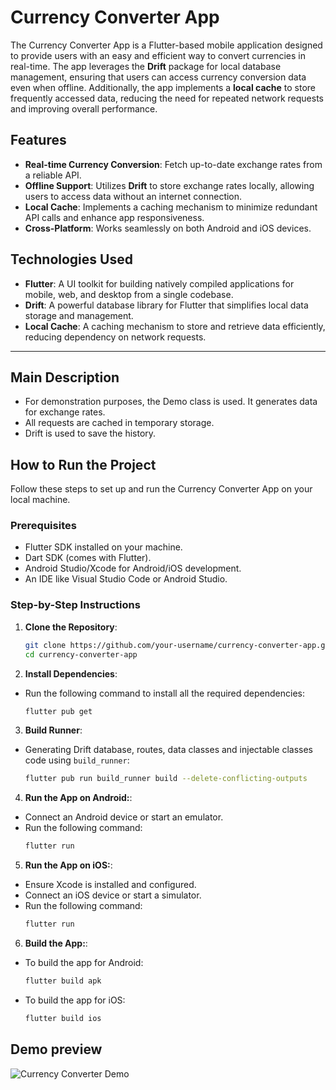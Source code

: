 # Currency Converter App

The Currency Converter App is a Flutter-based mobile application designed to provide users with an easy and efficient way to convert currencies in real-time. The app leverages the **Drift** package for local database management, ensuring that users can access currency conversion data even when offline. Additionally, the app implements a **local cache** to store frequently accessed data, reducing the need for repeated network requests and improving overall performance.

## Features
- **Real-time Currency Conversion**: Fetch up-to-date exchange rates from a reliable API.
- **Offline Support**: Utilizes **Drift** to store exchange rates locally, allowing users to access data without an internet connection.
- **Local Cache**: Implements a caching mechanism to minimize redundant API calls and enhance app responsiveness.
- **Cross-Platform**: Works seamlessly on both Android and iOS devices.

## Technologies Used
- **Flutter**: A UI toolkit for building natively compiled applications for mobile, web, and desktop from a single codebase.
- **Drift**: A powerful database library for Flutter that simplifies local data storage and management.
- **Local Cache**: A caching mechanism to store and retrieve data efficiently, reducing dependency on network requests.

---

## Main Description

- For demonstration purposes, the Demo class is used. It generates data for exchange rates.
- All requests are cached in temporary storage.
- Drift is used to save the history.

## How to Run the Project

Follow these steps to set up and run the Currency Converter App on your local machine.

### Prerequisites
- Flutter SDK installed on your machine.
- Dart SDK (comes with Flutter).
- Android Studio/Xcode for Android/iOS development.
- An IDE like Visual Studio Code or Android Studio.

### Step-by-Step Instructions

1. **Clone the Repository**:
   ```bash
   git clone https://github.com/your-username/currency-converter-app.git
   cd currency-converter-app
2. **Install Dependencies**:
- Run the following command to install all the required dependencies:
   ```bash
   flutter pub get
3. **Build Runner**:
- Generating Drift database, routes, data classes and injectable classes code using `build_runner`:
  ```bash
  flutter pub run build_runner build --delete-conflicting-outputs
4. **Run the App on Android:**:
- Connect an Android device or start an emulator.
- Run the following command:
   ```bash
   flutter run
5. **Run the App on iOS:**:
- Ensure Xcode is installed and configured.
- Connect an iOS device or start a simulator.
- Run the following command:
   ```bash
   flutter run
6. **Build the App:**:
- To build the app for Android:
   ```bash
   flutter build apk
- To build the app for iOS:
   ```bash
   flutter build ios
## Demo preview
![Currency Converter Demo](./demo/demo.gif)